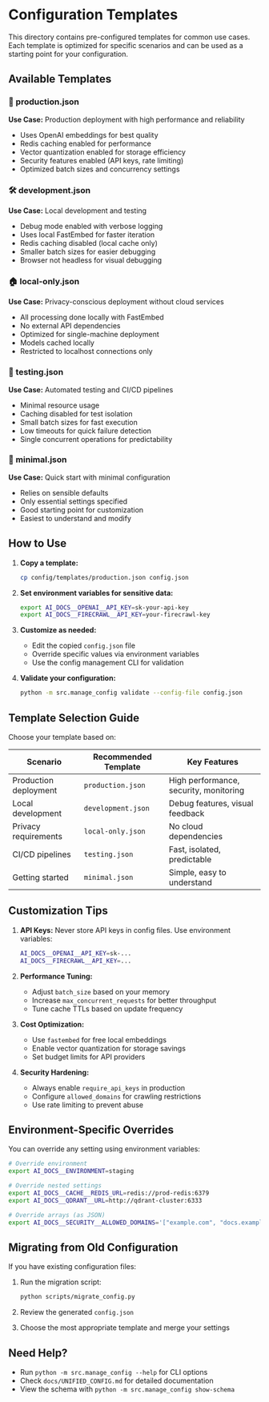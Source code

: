# Configuration Templates

This directory contains pre-configured templates for common use cases. Each template is optimized for specific scenarios and can be used as a starting point for your configuration.

## Available Templates

### 🚀 production.json
**Use Case:** Production deployment with high performance and reliability
- Uses OpenAI embeddings for best quality
- Redis caching enabled for performance
- Vector quantization enabled for storage efficiency
- Security features enabled (API keys, rate limiting)
- Optimized batch sizes and concurrency settings

### 🛠️ development.json
**Use Case:** Local development and testing
- Debug mode enabled with verbose logging
- Uses local FastEmbed for faster iteration
- Redis caching disabled (local cache only)
- Smaller batch sizes for easier debugging
- Browser not headless for visual debugging

### 🏠 local-only.json
**Use Case:** Privacy-conscious deployment without cloud services
- All processing done locally with FastEmbed
- No external API dependencies
- Optimized for single-machine deployment
- Models cached locally
- Restricted to localhost connections only

### 🧪 testing.json
**Use Case:** Automated testing and CI/CD pipelines
- Minimal resource usage
- Caching disabled for test isolation
- Small batch sizes for fast execution
- Low timeouts for quick failure detection
- Single concurrent operations for predictability

### 📄 minimal.json
**Use Case:** Quick start with minimal configuration
- Relies on sensible defaults
- Only essential settings specified
- Good starting point for customization
- Easiest to understand and modify

## How to Use

1. **Copy a template:**
   ```bash
   cp config/templates/production.json config.json
   ```

2. **Set environment variables for sensitive data:**
   ```bash
   export AI_DOCS__OPENAI__API_KEY=sk-your-api-key
   export AI_DOCS__FIRECRAWL__API_KEY=your-firecrawl-key
   ```

3. **Customize as needed:**
   - Edit the copied `config.json` file
   - Override specific values via environment variables
   - Use the config management CLI for validation

4. **Validate your configuration:**
   ```bash
   python -m src.manage_config validate --config-file config.json
   ```

## Template Selection Guide

Choose your template based on:

| Scenario | Recommended Template | Key Features |
|----------|---------------------|--------------|
| Production deployment | `production.json` | High performance, security, monitoring |
| Local development | `development.json` | Debug features, visual feedback |
| Privacy requirements | `local-only.json` | No cloud dependencies |
| CI/CD pipelines | `testing.json` | Fast, isolated, predictable |
| Getting started | `minimal.json` | Simple, easy to understand |

## Customization Tips

1. **API Keys:** Never store API keys in config files. Use environment variables:
   ```bash
   AI_DOCS__OPENAI__API_KEY=sk-...
   AI_DOCS__FIRECRAWL__API_KEY=...
   ```

2. **Performance Tuning:**
   - Adjust `batch_size` based on your memory
   - Increase `max_concurrent_requests` for better throughput
   - Tune cache TTLs based on update frequency

3. **Cost Optimization:**
   - Use `fastembed` for free local embeddings
   - Enable vector quantization for storage savings
   - Set budget limits for API providers

4. **Security Hardening:**
   - Always enable `require_api_keys` in production
   - Configure `allowed_domains` for crawling restrictions
   - Use rate limiting to prevent abuse

## Environment-Specific Overrides

You can override any setting using environment variables:

```bash
# Override environment
export AI_DOCS__ENVIRONMENT=staging

# Override nested settings
export AI_DOCS__CACHE__REDIS_URL=redis://prod-redis:6379
export AI_DOCS__QDRANT__URL=http://qdrant-cluster:6333

# Override arrays (as JSON)
export AI_DOCS__SECURITY__ALLOWED_DOMAINS='["example.com", "docs.example.com"]'
```

## Migrating from Old Configuration

If you have existing configuration files:

1. Run the migration script:
   ```bash
   python scripts/migrate_config.py
   ```

2. Review the generated `config.json`

3. Choose the most appropriate template and merge your settings

## Need Help?

- Run `python -m src.manage_config --help` for CLI options
- Check `docs/UNIFIED_CONFIG.md` for detailed documentation
- View the schema with `python -m src.manage_config show-schema`